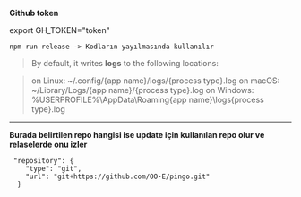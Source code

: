 **Github token**

export GH_TOKEN="token"

```
npm run release -> Kodların yayılmasında kullanılır
```


>By default, it writes **logs** to the following locations:

>on Linux: ~/.config/{app name}/logs/{process type}.log
>on macOS: ~/Library/Logs/{app name}/{process type}.log
>on Windows: %USERPROFILE%\AppData\Roaming\{app name}\logs\{process type}.log

---

**Burada belirtilen repo hangisi ise update için kullanılan repo olur ve relaselerde onu izler**

```
 "repository": {
    "type": "git",
    "url": "git+https://github.com/OO-E/pingo.git"
  }
```


